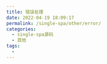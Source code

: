 ```yaml
---
title: 错误处理
date: 2022-04-19 18:09:17
permalink: /single-spa/other/error/
categories:
  - single-spa源码
  - 其他
tags:
  - 
---
```

